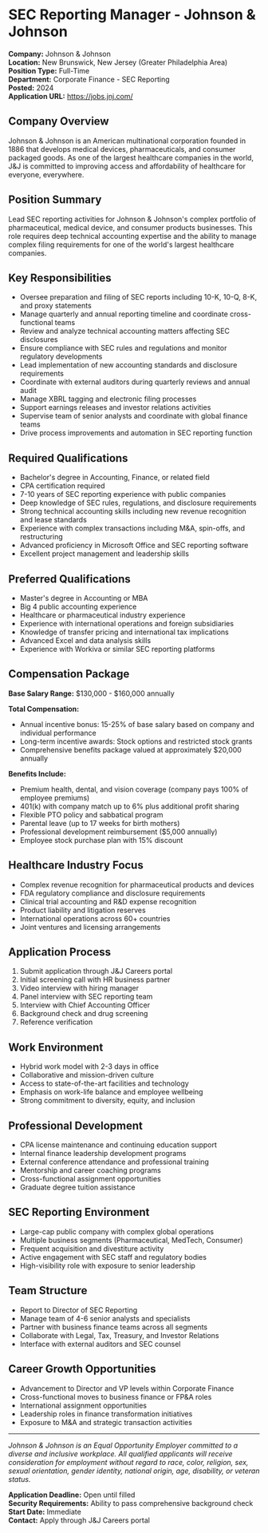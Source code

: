 # SEC Reporting Manager - Johnson & Johnson

**Company:** Johnson & Johnson  
**Location:** New Brunswick, New Jersey (Greater Philadelphia Area)  
**Position Type:** Full-Time  
**Department:** Corporate Finance - SEC Reporting  
**Posted:** 2024  
**Application URL:** https://jobs.jnj.com/

## Company Overview

Johnson & Johnson is an American multinational corporation founded in 1886 that develops medical devices, pharmaceuticals, and consumer packaged goods. As one of the largest healthcare companies in the world, J&J is committed to improving access and affordability of healthcare for everyone, everywhere.

## Position Summary

Lead SEC reporting activities for Johnson & Johnson's complex portfolio of pharmaceutical, medical device, and consumer products businesses. This role requires deep technical accounting expertise and the ability to manage complex filing requirements for one of the world's largest healthcare companies.

## Key Responsibilities

- Oversee preparation and filing of SEC reports including 10-K, 10-Q, 8-K, and proxy statements
- Manage quarterly and annual reporting timeline and coordinate cross-functional teams
- Review and analyze technical accounting matters affecting SEC disclosures
- Ensure compliance with SEC rules and regulations and monitor regulatory developments
- Lead implementation of new accounting standards and disclosure requirements
- Coordinate with external auditors during quarterly reviews and annual audit
- Manage XBRL tagging and electronic filing processes
- Support earnings releases and investor relations activities
- Supervise team of senior analysts and coordinate with global finance teams
- Drive process improvements and automation in SEC reporting function

## Required Qualifications

- Bachelor's degree in Accounting, Finance, or related field
- CPA certification required
- 7-10 years of SEC reporting experience with public companies
- Deep knowledge of SEC rules, regulations, and disclosure requirements
- Strong technical accounting skills including new revenue recognition and lease standards
- Experience with complex transactions including M&A, spin-offs, and restructuring
- Advanced proficiency in Microsoft Office and SEC reporting software
- Excellent project management and leadership skills

## Preferred Qualifications

- Master's degree in Accounting or MBA
- Big 4 public accounting experience
- Healthcare or pharmaceutical industry experience
- Experience with international operations and foreign subsidiaries
- Knowledge of transfer pricing and international tax implications
- Advanced Excel and data analysis skills
- Experience with Workiva or similar SEC reporting platforms

## Compensation Package

**Base Salary Range:** $130,000 - $160,000 annually

**Total Compensation:**
- Annual incentive bonus: 15-25% of base salary based on company and individual performance
- Long-term incentive awards: Stock options and restricted stock grants
- Comprehensive benefits package valued at approximately $20,000 annually

**Benefits Include:**
- Premium health, dental, and vision coverage (company pays 100% of employee premiums)
- 401(k) with company match up to 6% plus additional profit sharing
- Flexible PTO policy and sabbatical program
- Parental leave (up to 17 weeks for birth mothers)
- Professional development reimbursement ($5,000 annually)
- Employee stock purchase plan with 15% discount

## Healthcare Industry Focus

- Complex revenue recognition for pharmaceutical products and devices
- FDA regulatory compliance and disclosure requirements
- Clinical trial accounting and R&D expense recognition
- Product liability and litigation reserves
- International operations across 60+ countries
- Joint ventures and licensing arrangements

## Application Process

1. Submit application through J&J Careers portal
2. Initial screening call with HR business partner
3. Video interview with hiring manager
4. Panel interview with SEC reporting team
5. Interview with Chief Accounting Officer
6. Background check and drug screening
7. Reference verification

## Work Environment

- Hybrid work model with 2-3 days in office
- Collaborative and mission-driven culture
- Access to state-of-the-art facilities and technology
- Emphasis on work-life balance and employee wellbeing
- Strong commitment to diversity, equity, and inclusion

## Professional Development

- CPA license maintenance and continuing education support
- Internal finance leadership development programs
- External conference attendance and professional training
- Mentorship and career coaching programs
- Cross-functional assignment opportunities
- Graduate degree tuition assistance

## SEC Reporting Environment

- Large-cap public company with complex global operations
- Multiple business segments (Pharmaceutical, MedTech, Consumer)
- Frequent acquisition and divestiture activity
- Active engagement with SEC staff and regulatory bodies
- High-visibility role with exposure to senior leadership

## Team Structure

- Report to Director of SEC Reporting
- Manage team of 4-6 senior analysts and specialists
- Partner with business finance teams across all segments
- Collaborate with Legal, Tax, Treasury, and Investor Relations
- Interface with external auditors and SEC counsel

## Career Growth Opportunities

- Advancement to Director and VP levels within Corporate Finance
- Cross-functional moves to business finance or FP&A roles
- International assignment opportunities
- Leadership roles in finance transformation initiatives
- Exposure to M&A and strategic transaction activities

---

*Johnson & Johnson is an Equal Opportunity Employer committed to a diverse and inclusive workplace. All qualified applicants will receive consideration for employment without regard to race, color, religion, sex, sexual orientation, gender identity, national origin, age, disability, or veteran status.*

**Application Deadline:** Open until filled  
**Security Requirements:** Ability to pass comprehensive background check  
**Start Date:** Immediate  
**Contact:** Apply through J&J Careers portal